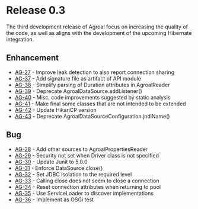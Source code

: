 # Release 0.3

The third development release of Agroal focus on increasing the quality of the code, as well as aligns with the development of the upcoming Hibernate integration.

## Enhancement
* [AG-27](https://issues.jboss.org/browse/AG-27) - Improve leak detection to also report connection sharing
* [AG-37](https://issues.jboss.org/browse/AG-37) - Add signature file as artifact of API module
* [AG-38](https://issues.jboss.org/browse/AG-38) - Simplify parsing of Duration attributes in AgroalReader
* [AG-39](https://issues.jboss.org/browse/AG-39) - Deprecate AgroalDataSource.addListener()
* [AG-40](https://issues.jboss.org/browse/AG-40) - Misc. code improvements suggested by static analysis
* [AG-41](https://issues.jboss.org/browse/AG-41) - Make final some classes that are not intended to be extended
* [AG-42](https://issues.jboss.org/browse/AG-42) - Update HikariCP version
* [AG-43](https://issues.jboss.org/browse/AG-43) - Deprecate AgroalDataSourceConfiguration.jndiName()

## Bug
* [AG-28](https://issues.jboss.org/browse/AG-28) - Add other sources to AgroalPropertiesReader
* [AG-29](https://issues.jboss.org/browse/AG-29) - Security not set when Driver class is not specified
* [AG-30](https://issues.jboss.org/browse/AG-30) - Update Junit to 5.0.0
* [AG-31](https://issues.jboss.org/browse/AG-31) - Enforce DataSource.close()
* [AG-32](https://issues.jboss.org/browse/AG-32) - Set JDBC isolation to the required level
* [AG-33](https://issues.jboss.org/browse/AG-33) - Calling close does not seem to close a connection
* [AG-34](https://issues.jboss.org/browse/AG-34) - Reset connection attributes when returning to pool
* [AG-35](https://issues.jboss.org/browse/AG-35) - Use ServiceLoader to discover implementations
* [AG-36](https://issues.jboss.org/browse/AG-36) - Implement as OSGi test
